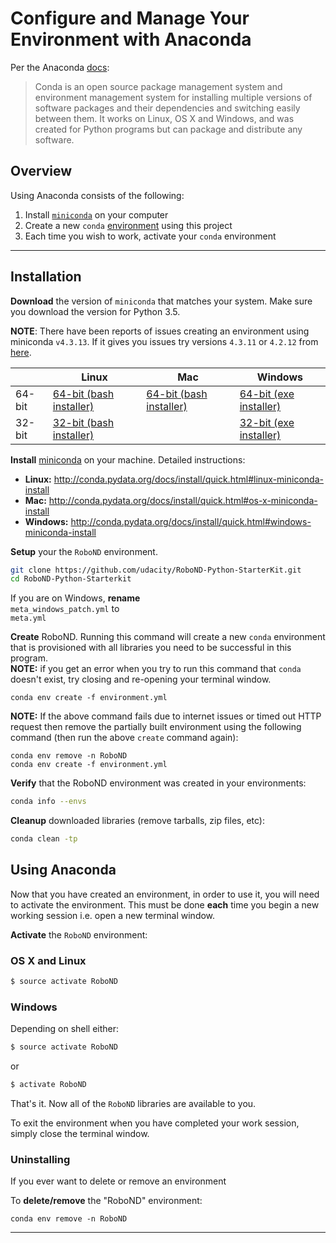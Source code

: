 # Configure and Manage Your Environment with Anaconda

Per the Anaconda [docs](http://conda.pydata.org/docs):

> Conda is an open source package management system and environment management system 
for installing multiple versions of software packages and their dependencies and 
switching easily between them. It works on Linux, OS X and Windows, and was created 
for Python programs but can package and distribute any software.

## Overview
Using Anaconda consists of the following:

1. Install [`miniconda`](http://conda.pydata.org/miniconda.html) on your computer
2. Create a new `conda` [environment](http://conda.pydata.org/docs/using/envs.html) using this project
3. Each time you wish to work, activate your `conda` environment

---

## Installation

**Download** the version of `miniconda` that matches your system. Make sure you download the version for Python 3.5.

**NOTE**: There have been reports of issues creating an environment using miniconda `v4.3.13`. If it gives you issues try versions `4.3.11` or `4.2.12` from [here](https://repo.continuum.io/miniconda/).

|        | Linux | Mac | Windows | 
|--------|-------|-----|---------|
| 64-bit | [64-bit (bash installer)][lin64] | [64-bit (bash installer)][mac64] | [64-bit (exe installer)][win64]
| 32-bit | [32-bit (bash installer)][lin32] |  | [32-bit (exe installer)][win32]

[win64]: https://repo.continuum.io/miniconda/Miniconda3-latest-Windows-x86_64.exe
[win32]: https://repo.continuum.io/miniconda/Miniconda3-latest-Windows-x86.exe
[mac64]: https://repo.continuum.io/miniconda/Miniconda3-latest-MacOSX-x86_64.sh
[lin64]: https://repo.continuum.io/miniconda/Miniconda3-latest-Linux-x86_64.sh
[lin32]: https://repo.continuum.io/miniconda/Miniconda3-latest-Linux-x86.sh

**Install** [miniconda](http://conda.pydata.org/miniconda.html) on your machine. Detailed instructions:

- **Linux:** http://conda.pydata.org/docs/install/quick.html#linux-miniconda-install
- **Mac:** http://conda.pydata.org/docs/install/quick.html#os-x-miniconda-install
- **Windows:** http://conda.pydata.org/docs/install/quick.html#windows-miniconda-install

**Setup** your the `RoboND` environment. 

```sh
git clone https://github.com/udacity/RoboND-Python-StarterKit.git  
cd RoboND-Python-Starterkit
```

If you are on Windows, **rename**   
`meta_windows_patch.yml` to   
`meta.yml`

**Create** RoboND.  Running this command will create a new `conda` environment that is provisioned with all libraries you need to be successful in this program.  
**NOTE:** if you get an error when you try to run this command that `conda` doesn't exist, try closing and re-opening your terminal window.
```
conda env create -f environment.yml
```
**NOTE:** If the above command fails due to internet issues or timed out HTTP request then remove the partially built environment using the following command (then run the above `create` command again):
```
conda env remove -n RoboND
conda env create -f environment.yml
```
**Verify** that the RoboND environment was created in your environments:

```sh
conda info --envs
```

**Cleanup** downloaded libraries (remove tarballs, zip files, etc):

```sh
conda clean -tp
```

## Using Anaconda

Now that you have created an environment, in order to use it, you will need to activate the environment. This must be done **each** time you begin a new working session i.e. open a new terminal window. 

**Activate** the `RoboND` environment:

### OS X and Linux
```sh
$ source activate RoboND
```
### Windows
Depending on shell either:
```sh
$ source activate RoboND
```
or

```sh
$ activate RoboND
```

That's it. Now all of the `RoboND` libraries are available to you.

To exit the environment when you have completed your work session, simply close the terminal window.

### Uninstalling
If you ever want to delete or remove an environment 

To **delete/remove** the "RoboND" environment:
```
conda env remove -n RoboND
```

---
